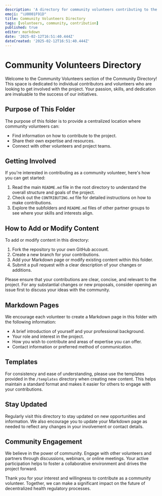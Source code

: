 ```yaml
---
description: 'A directory for community volunteers contributing to the project, providing resources and guidance for involvement.'
emoji: "\U0001F91D"
title: Community Volunteers Directory
tags: [volunteers, community, contribution]
published: true
editor: markdown
date: '2025-02-12T16:51:40.444Z'
dateCreated: '2025-02-12T16:51:40.444Z'
---
```

# Community Volunteers Directory

Welcome to the Community Volunteers section of the Community Directory! This space is dedicated to individual contributors and volunteers who are looking to get involved with the project. Your passion, skills, and dedication are invaluable to the success of our initiatives.

## Purpose of This Folder

The purpose of this folder is to provide a centralized location where community volunteers can:

- Find information on how to contribute to the project.
- Share their own expertise and resources.
- Connect with other volunteers and project teams.

## Getting Involved

If you're interested in contributing as a community volunteer, here's how you can get started:

1. Read the main `README.md` file in the root directory to understand the overall structure and goals of the project.
2. Check out the `CONTRIBUTING.md` file for detailed instructions on how to make contributions.
3. Explore the subfolders and `README.md` files of other partner groups to see where your skills and interests align.

## How to Add or Modify Content

To add or modify content in this directory:

1. Fork the repository to your own GitHub account.
2. Create a new branch for your contributions.
3. Add your Markdown page or modify existing content within this folder.
4. Submit a pull request with a clear description of your changes or additions.

Please ensure that your contributions are clear, concise, and relevant to the project. For any substantial changes or new proposals, consider opening an issue first to discuss your ideas with the community.

## Markdown Pages

We encourage each volunteer to create a Markdown page in this folder with the following information:

- A brief introduction of yourself and your professional background.
- Your role and interest in the project.
- How you wish to contribute and areas of expertise you can offer.
- Contact information or preferred method of communication.

## Templates

For consistency and ease of understanding, please use the templates provided in the `/templates` directory when creating new content. This helps maintain a standard format and makes it easier for others to engage with your contributions.

## Stay Updated

Regularly visit this directory to stay updated on new opportunities and information. We also encourage you to update your Markdown page as needed to reflect any changes in your involvement or contact details.

## Community Engagement

We believe in the power of community. Engage with other volunteers and partners through discussions, webinars, or online meetings. Your active participation helps to foster a collaborative environment and drives the project forward.

Thank you for your interest and willingness to contribute as a community volunteer. Together, we can make a significant impact on the future of decentralized health regulatory processes.

